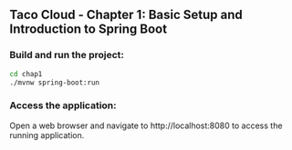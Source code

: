 ## Taco Cloud - Chapter 1: Basic Setup and Introduction to Spring Boot

### Build and run the project:
```bash
cd chap1
./mvnw spring-boot:run
```
### Access the application:
Open a web browser and navigate to http://localhost:8080 to access the running application.

